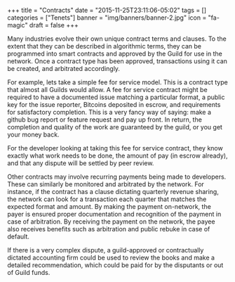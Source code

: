 +++
title = "Contracts"
date = "2015-11-25T23:11:06-05:02"
tags = []
categories = ["Tenets"]
banner = "img/banners/banner-2.jpg"
icon = "fa-magic"
draft = false
+++

Many industries evolve their own unique contract terms and clauses. To the extent that they can be described in algorithmic terms, they can be programmed into smart contracts and approved by the Guild for use in the network. Once a contract type has been approved, transactions using it can be created, and arbitrated accordingly.

For example, lets take a simple fee for service model. This is a contract type that almost all Guilds would allow. A fee for service contract might be required to have a documented issue matching a particular format, a public key for the issue reporter, Bitcoins deposited in escrow, and requirements for satisfactory completion. This is a very fancy way of saying: make a github bug report or feature request and pay up front. In return, the completion and quality of the work are guaranteed by the guild, or you get your money back.

For the developer looking at taking this fee for service contract, they know exactly what work needs to be done, the amount of pay (in escrow already), and that any dispute will be settled by peer review.

Other contracts may involve recurring payments being made to developers. These can similarly be monitored and arbitrated by the network. For instance, if the contract has a clause dictating quarterly revenue sharing, the network can look for a transaction each quarter that matches the expected format and amount. By making the payment on-network, the payer is ensured proper documentation and recognition of the payment in case of arbitration. By receiving the payment on the network, the payee also receives benefits such as arbitration and public rebuke in case of default.

If there is a very complex dispute, a guild-approved or contractually dictated accounting firm could be used to review the books and make a detailed recommendation, which could be paid for by the disputants or out of Guild funds.
